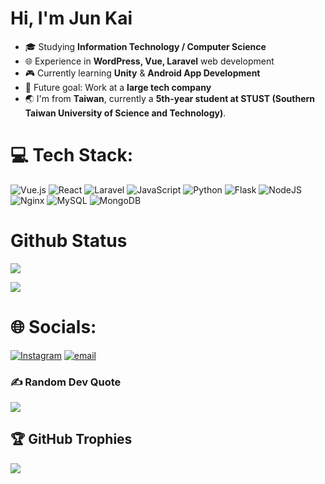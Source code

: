 # Hi, I'm Jun Kai

- 🎓 Studying **Information Technology / Computer Science**  
- 🌐 Experience in **WordPress, Vue, Laravel** web development  
- 🎮 Currently learning **Unity** & **Android App Development**  
- 🏢 Future goal: Work at a **large tech company**
- 🌏 I'm from **Taiwan**, currently a **5th-year student at STUST (Southern Taiwan University of Science and Technology)**.  

# 💻 Tech Stack:
![Vue.js](https://img.shields.io/badge/vue.js-%2335495e.svg?style=for-the-badge&logo=vuedotjs&logoColor=%234FC08D) ![React](https://img.shields.io/badge/react-%2320232a.svg?style=for-the-badge&logo=react&logoColor=%2361DAFB) ![Laravel](https://img.shields.io/badge/laravel-%23FF2D20.svg?style=for-the-badge&logo=laravel&logoColor=white) ![JavaScript](https://img.shields.io/badge/javascript-%23323330.svg?style=for-the-badge&logo=javascript&logoColor=%23F7DF1E) ![Python](https://img.shields.io/badge/python-3670A0?style=for-the-badge&logo=python&logoColor=ffdd54) ![Flask](https://img.shields.io/badge/flask-%23000.svg?style=for-the-badge&logo=flask&logoColor=white) ![NodeJS](https://img.shields.io/badge/node.js-6DA55F?style=for-the-badge&logo=node.js&logoColor=white) ![Nginx](https://img.shields.io/badge/nginx-%23009639.svg?style=for-the-badge&logo=nginx&logoColor=white) ![MySQL](https://img.shields.io/badge/mysql-4479A1.svg?style=for-the-badge&logo=mysql&logoColor=white) ![MongoDB](https://img.shields.io/badge/MongoDB-%234ea94b.svg?style=for-the-badge&logo=mongodb&logoColor=white)


# Github Status
![](https://github-readme-stats.vercel.app/api?username=KingKaiZhuang&show_icons=true&theme=dark#gh-dark-mode-only&include_all_commits=true&count_private=true)

![](https://nirzak-streak-stats.vercel.app/?user=KingKaiZhuang&theme=dark&hide_border=false)<br/>





# 🌐 Socials:
[![Instagram](https://img.shields.io/badge/Instagram-%23E4405F.svg?logo=Instagram&logoColor=white)](https://instagram.com/https://www.instagram.com/zhuang_2025/) [![email](https://img.shields.io/badge/Email-D14836?logo=gmail&logoColor=white)](mailto:zhuangx869@gmail.com) 



### ✍️ Random Dev Quote
![](https://quotes-github-readme.vercel.app/api?type=horizontal&theme=dark)

## 🏆 GitHub Trophies
![](https://github-profile-trophy.vercel.app/?username=KingKaiZhuang&theme=radical&no-frame=true&no-bg=true&margin-w=4)

<!-- Proudly created with GPRM ( https://gprm.itsvg.in ) -->
